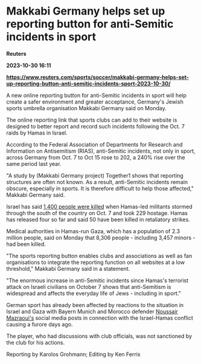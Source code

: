 # Makkabi Germany helps set up reporting button for anti-Semitic incidents in sport
**Reuters**

**2023-10-30 16:11**

**https://www.reuters.com/sports/soccer/makkabi-germany-helps-set-up-reporting-button-anti-semitic-incidents-sport-2023-10-30/**

A new online reporting button for anti-Semitic incidents in sport will help create a safer environment and greater acceptance, Germany's Jewish sports umbrella organisation Makkabi Germany said on Monday.

The online reporting link that sports clubs can add to their website is designed to better report and record such incidents following the Oct. 7 raids by Hamas in Israel.

According to the Federal Association of Departments for Research and Information on Antisemitism (RIAS), anti-Semitic incidents, not only in sport, across Germany from Oct. 7 to Oct 15 rose to 202, a 240% rise over the same period last year.

"A study by (Makkabi Germany project) Together1 shows that reporting structures are often not known. As a result, anti-Semitic incidents remain obscure, especially in sports. It is therefore difficult to help those affected," Makkabi Germany said.

Israel has said [1,400 people were killed](https://www.reuters.com/world/middle-east/israel-pounds-gazas-north-it-steps-up-ground-assault-2023-10-30/) when Hamas-led militants stormed through the south of the country on Oct. 7 and took 229 hostage. Hamas has released four so far and said 50 have been killed in retaliatory strikes.

Medical authorities in Hamas-run Gaza, which has a population of 2.3 million people, said on Monday that 8,306 people - including 3,457 minors - had been killed.

"The sports reporting button enables clubs and associations as well as fan organisations to integrate the reporting function on all websites at a low threshold," Makkabi Germany said in a statement.

"The enormous increase in anti-Semitic incidents since Hamas's terrorist attack on Israeli civilians on October 7 shows that anti-Semitism is widespread and affects the everyday life of Jews - including in sport."

German sport has already been affected by reactions to the situation in Israel and Gaza with Bayern Munich and Morocco defender [Noussair Mazraoui's](https://www.reuters.com/sports/soccer/bayern-decide-not-suspend-mazraoui-after-israel-hamas-conflict-post-2023-10-20/) social media posts in connection with the Israel-Hamas conflict causing a furore days ago.

The player, who had discussions with club officials, was not sanctioned by the club for his actions.

Reporting by Karolos Grohmann; Editing by Ken Ferris